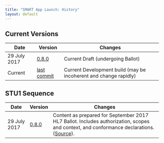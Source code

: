 ```yaml
---
title: "SMART App Launch: History"
layout: default
---
```


## Current Versions

| Date | Version  | Changes |
|------|----------|---------|
| 29 July 2017 | [0.8.0](http://hl7.org/fhir/smart-app-launch/index.html) | Current Draft (undergoing Ballot) |
| Current | [last commit](http://hl7.github.io/smart-app-launch/) | Current Development build (may be incoherent and change rapidly) |

## STU1 Sequence

| Date | Version  | Changes |
|------|----------|---------|
| 29 July 2017 | [0.8.0](http://hl7.org/fhir/smart-app-launch/2017Sep/index.html) | Content as prepared for September 2017 HL7 Ballot. Includes authorization, scopes and context, and conformance declarations. (<a href="https://github.com/HL7/smart-app-launch/tree/be6f26b78fe0d95eca2342cba4d5d5cde48df4ac">Source</a>).|
